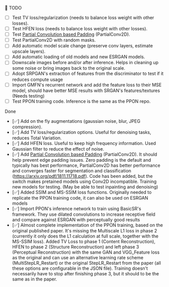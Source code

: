 :black_square_button: TODO

-   [ ] Test TV loss/regularization (needs to balance loss weight with other losses). 
-   [ ] Test HFEN loss (needs to balance loss weight with other losses). 
-   [ ] Test [Partial Convolution based Padding](https://github.com/NVIDIA/partialconv) (PartialConv2D).
-   [ ] Test PartialConv2D with random masks.
-   [ ] Add automatic model scale change (preserve conv layers, estimate upscale layers).
-   [ ] Add automatic loading of old models and new ESRGAN models.
-   [ ] Downscale images before and/or after inference. Helps in cleaning up some noise or bring images back to the original scale.
-   [ ] Adopt SRPGAN's extraction of features from the discriminator to test if it reduces compute usage
-   [ ] Import GMFN's recurrent network and add the feature loss to their MSE model, should have better MSE results with SRGAN's features/textures (Needs testing)
-   [ ] Test PPON training code. Inference is the same as the PPON repo.

Done

-   [:white_check_mark:] Add on the fly augmentations (gaussian noise, blur, JPEG compression).
-   [:white_check_mark:] Add TV loss/regularization options. Useful for denoising tasks, reduces Total Variation.
-   [:white_check_mark:] Add HFEN loss. Useful to keep high frequency information. Used Gaussian filter to reduce the effect of noise.
-   [:white_check_mark:] Add [Partial Convolution based Padding](https://github.com/NVIDIA/partialconv) (PartialConv2D). It should help prevent edge padding issues. Zero padding is the default and typically has best performance, PartialConv2D has better performance and converges faster for segmentation and classification (<https://arxiv.org/pdf/1811.11718.pdf>). Code has been added, but the switch makes pretained models using Conv2D incompatible. Training new models for testing. (May be able to test inpainting and denoising)
-   [:white_check_mark:] Added SSIM and MS-SSIM loss functions. Originally needed to replicate the PPON training code, it can also be used on ESRGAN models
-   [:white_check_mark:] Import PPON's inference network to train using BasicSR's framework. They use dilated convolutions to increase receptive field and compare against ESRGAN with perceptually good results
-   [:white_check_mark:] Almost complete implementation of the PPON training, based on the original published paper. It's missing the Multiscale L1 loss in phase 2 (currently it only does the L1 calculation at full scale, together with the MS-SSIM loss). Added TV Loss to phase 1 (Content Reconstruction), HFEN to phase 2 (Structure Reconstruction) and left phase 3 (Perceptual Reconstruction) with the same GAN and VGG_Feature loss as the original and can use an alternative learning rate scheme (MultiStepLR_Restart) or the original StepLR_Restart from the paper (all these options are configurable in the JSON file). Training doesn't necessarily have to stop after finishing phase 3, but it should to be the same as in the paper.
